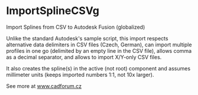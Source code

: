 # ImportSplineCSVg
Import Splines from CSV to Autodesk Fusion (globalized)

Unlike the standard Autodesk's sample script, this import respects alternative data delimiters in CSV files (Czech, German), can import multiple profiles in one go (delimited by an empty line in the CSV file), allows comma as a decimal separator, and allows to import X/Y-only CSV files.

It also creates the spline(s) in the active (not root) component and assumes millimeter units (keeps imported numbers 1:1, not 10x larger).

See more at www.cadforum.cz

